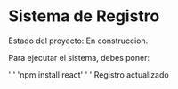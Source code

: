 <h1>Sistema de Registro</h1>

Estado del proyecto: En construccion.

Para ejecutar el sistema, debes poner:

' ' 'npm install react' ' '
Registro actualizado
